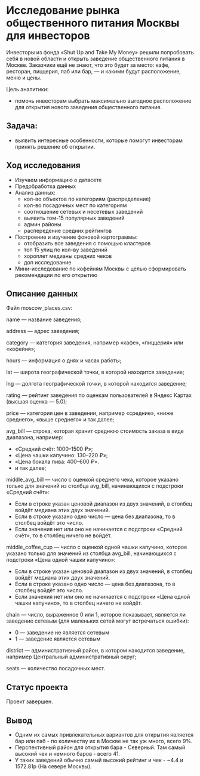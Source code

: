 # Исследование рынка общественного питания Москвы для инвесторов

Инвесторы из фонда «Shut Up and Take My Money» решили попробовать себя в новой области и открыть заведение общественного питания в Москве. Заказчики ещё не знают, что это будет за место: кафе, ресторан, пиццерия, паб или бар, — и какими будут расположение, меню и цены. 

Цель аналитики:

- помочь инвесторам выбрать максимально выгодное расположение для открытия нового заведения общественного питания.

## Задача:

- выявить интересные особенности, которые помогут инвесторам принять решение об открытии.

## Ход исследования
- Изучаем информацию о датасете
- Предобработка данных
- Анализ данных:
    - кол-во объектов по категориям (распределение)
    - кол-во посадочных мест по категориям
    - соотношение сетевых и несетевых заведений
    - выявить том-15 популярных заведений
    - админ районы
    - распередение средних рейтингов
- Построение и изучение фоновой картограммы:
    - отобразить все заведения с помощью кластеров
    - топ 15 улиц по кол-ву заведений
    - хороплет медианы средних чеков
    - доп исследование
- Мини-исследование по кофейням Москвы с целью сформировать рекомендации по его открытию

## Описание данных

Файл moscow_places.csv:

name — название заведения;

address — адрес заведения;

category — категория заведения, например «кафе», «пиццерия» или «кофейня»;

hours — информация о днях и часах работы;

lat — широта географической точки, в которой находится заведение;

lng — долгота географической точки, в которой находится заведение;

rating — рейтинг заведения по оценкам пользователей в Яндекс Картах (высшая оценка — 5.0);

price — категория цен в заведении, например «средние», «ниже среднего», «выше среднего» и так далее;

avg_bill — строка, которая хранит среднюю стоимость заказа в виде диапазона, например:

   - «Средний счёт: 1000–1500 ₽»;
   - «Цена чашки капучино: 130–220 ₽»;
   - «Цена бокала пива: 400–600 ₽».
   - и так далее;
   
middle_avg_bill — число с оценкой среднего чека, которое указано только для значений из столбца avg_bill, начинающихся с подстроки «Средний счёт»:

   - Если в строке указан ценовой диапазон из двух значений, в столбец войдёт медиана этих двух значений.
   - Если в строке указано одно число — цена без диапазона, то в столбец войдёт это число.
   - Если значения нет или оно не начинается с подстроки «Средний счёт», то в столбец ничего не войдёт.
   
middle_coffee_cup — число с оценкой одной чашки капучино, которое указано только для значений из столбца avg_bill, начинающихся с подстроки «Цена одной чашки капучино»:

   - Если в строке указан ценовой диапазон из двух значений, в столбец войдёт медиана этих двух значений.
   - Если в строке указано одно число — цена без диапазона, то в столбец войдёт это число.
   - Если значения нет или оно не начинается с подстроки «Цена одной чашки капучино», то в столбец ничего не войдёт.
   
chain — число, выраженное 0 или 1, которое показывает, является ли заведение сетевым (для маленьких сетей могут встречаться ошибки):

   - 0 — заведение не является сетевым
   - 1 — заведение является сетевым
   
district — административный район, в котором находится заведение, например Центральный административный округ;

seats — количество посадочных мест.

## Статус проекта

Проект завершен.

## Вывод

- Одним их самых привлекательных вариантов для открытия является бар или паб - по количеству их в Москве не так уж много, всего 9%.
- Перспективный район для открытия бара - Северный. Там самый высокий чек и немного баров - всего 41.
- У таких заведений обычно самый высокий рейтинг и чек - ~4.4 и 1572.81р (На севере Москвы).
